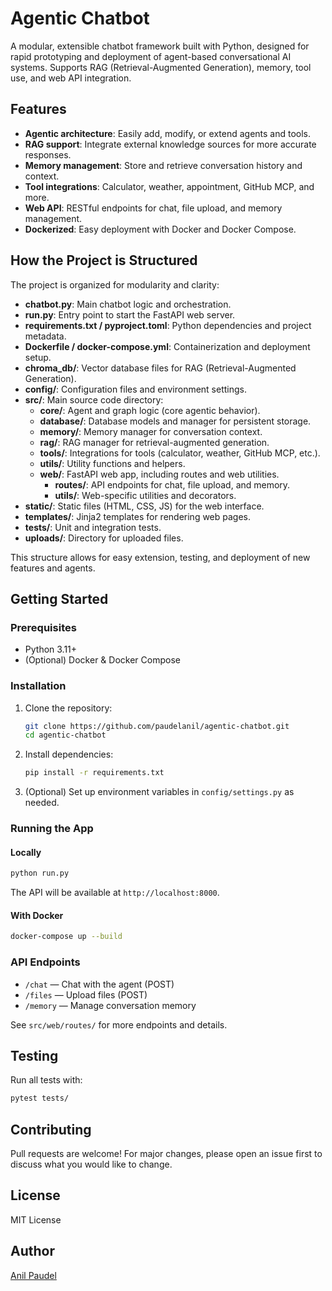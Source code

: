 # Agentic Chatbot

A modular, extensible chatbot framework built with Python, designed for rapid prototyping and deployment of agent-based conversational AI systems. Supports RAG (Retrieval-Augmented Generation), memory, tool use, and web API integration.

## Features
- **Agentic architecture**: Easily add, modify, or extend agents and tools.
- **RAG support**: Integrate external knowledge sources for more accurate responses.
- **Memory management**: Store and retrieve conversation history and context.
- **Tool integrations**: Calculator, weather, appointment, GitHub MCP, and more.
- **Web API**: RESTful endpoints for chat, file upload, and memory management.
- **Dockerized**: Easy deployment with Docker and Docker Compose.

## How the Project is Structured

The project is organized for modularity and clarity:

- **chatbot.py**: Main chatbot logic and orchestration.
- **run.py**: Entry point to start the FastAPI web server.
- **requirements.txt / pyproject.toml**: Python dependencies and project metadata.
- **Dockerfile / docker-compose.yml**: Containerization and deployment setup.
- **chroma_db/**: Vector database files for RAG (Retrieval-Augmented Generation).
- **config/**: Configuration files and environment settings.
- **src/**: Main source code directory:
  - **core/**: Agent and graph logic (core agentic behavior).
  - **database/**: Database models and manager for persistent storage.
  - **memory/**: Memory manager for conversation context.
  - **rag/**: RAG manager for retrieval-augmented generation.
  - **tools/**: Integrations for tools (calculator, weather, GitHub MCP, etc.).
  - **utils/**: Utility functions and helpers.
  - **web/**: FastAPI web app, including routes and web utilities.
    - **routes/**: API endpoints for chat, file upload, and memory.
    - **utils/**: Web-specific utilities and decorators.
- **static/**: Static files (HTML, CSS, JS) for the web interface.
- **templates/**: Jinja2 templates for rendering web pages.
- **tests/**: Unit and integration tests.
- **uploads/**: Directory for uploaded files.

This structure allows for easy extension, testing, and deployment of new features and agents.

## Getting Started

### Prerequisites
- Python 3.11+
- (Optional) Docker & Docker Compose

### Installation
1. Clone the repository:
   ```sh
   git clone https://github.com/paudelanil/agentic-chatbot.git
   cd agentic-chatbot
   ```
2. Install dependencies:
   ```sh
   pip install -r requirements.txt
   ```
3. (Optional) Set up environment variables in `config/settings.py` as needed.

### Running the App
#### Locally
```sh
python run.py
```
The API will be available at `http://localhost:8000`.

#### With Docker
```sh
docker-compose up --build
```

### API Endpoints
- `/chat` — Chat with the agent (POST)
- `/files` — Upload files (POST)
- `/memory` — Manage conversation memory

See `src/web/routes/` for more endpoints and details.

## Testing
Run all tests with:
```sh
pytest tests/
```

## Contributing
Pull requests are welcome! For major changes, please open an issue first to discuss what you would like to change.

## License
MIT License

## Author
[Anil Paudel](https://github.com/paudelanil)
